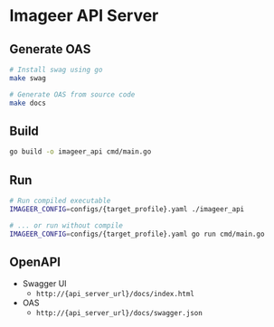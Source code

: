# Imageer API Server

## Generate OAS

```bash
# Install swag using go
make swag

# Generate OAS from source code
make docs
```

## Build

```bash
go build -o imageer_api cmd/main.go
```

## Run

```bash
# Run compiled executable
IMAGEER_CONFIG=configs/{target_profile}.yaml ./imageer_api

# ... or run without compile
IMAGEER_CONFIG=configs/{target_profile}.yaml go run cmd/main.go
```

## OpenAPI

- Swagger UI
  + `http://{api_server_url}/docs/index.html`
- OAS
  + `http://{api_server_url}/docs/swagger.json`
